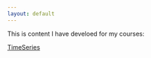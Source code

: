```yaml
---
layout: default
---
```



This is content I have develoed for my courses:

[TimeSeries](/timeseries/index.md)

